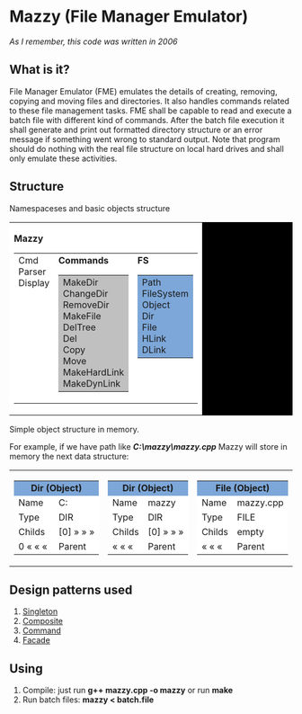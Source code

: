 # Mazzy (File Manager Emulator)

*As I remember, this code was written in 2006*

## What is it?

File Manager Emulator (FME) emulates the details of creating, removing, copying and moving files and directories. It also handles commands related to these file management tasks. FME shall be capable to read and execute a batch file with different kind of commands. After the batch file execution it shall generate and print out formatted directory structure or an error message if something went wrong to standard output. Note that program should do nothing with the real file structure on local hard drives and shall only emulate these activities.

## Structure

Namespaceses and basic objects structure

<table width="100%" border="0" cellpadding="5" cellspacing="1" bgcolor="#000000">

<tbody>

<tr bgcolor="#ffffff">

<td valign="top">

<strong>Mazzy</strong>

<table width="100%" valign="top">

<tbody>

<tr valign="top">

<td width="33%">

<div class="obj">Cmd</div>

<div class="obj">Parser</div>

<div class="obj">Display</div>

</td>

<td width="34%" valign="top">
<strong>Commands</strong>


<table width="100%" border="0" cellpadding="5" cellspacing="1" bgcolor="#000000">

<tbody>

<tr bgcolor="#c0c0c0" valign="top">

<td>

<div class="obj">MakeDir</div>

<div class="obj">ChangeDir</div>

<div class="obj">RemoveDir</div>

<div class="obj">MakeFile</div>

<div class="obj">DelTree</div>

<div class="obj">Del</div>

<div class="obj">Copy</div>

<div class="obj">Move</div>

<div class="obj">MakeHardLink</div>

<div class="obj">MakeDynLink</div>

</td>

</tr>

</tbody>

</table>

</td>

<td width="33%" valign="top">
<strong>FS</strong>
<table width="100%" border="0" cellpadding="5" cellspacing="1" bgcolor="#000000">

<tbody>

<tr bgcolor="#7da7d8" valign="top">

<td>

<div class="obj">Path</div>

<div class="obj">FileSystem</div>

<div class="obj">Object</div>

<div class="obj">Dir</div>

<div class="obj">File</div>

<div class="obj">HLink</div>

<div class="obj">DLink</div>

</td>

</tr>

</tbody>

</table>

</td>

</tr>

</tbody>

</table>

</td>

</tr>

</tbody>

</table>

Simple object structure in memory.

For example, if we have path like **_C:\mazzy\mazzy.cpp_**  Mazzy will store in memory the next data structure:

<table align="center">

<tbody>

<tr>

<td>

<table border="0" cellpadding="5" cellspacing="1" bgcolor="#000000">

<tbody>

<tr bgcolor="#7da7d8">

<td colspan="2" align="center"><strong>Dir (Object)</strong></td>

</tr>

<tr bgcolor="#ffffff">

<td>Name</td>

<td>C:</td>

</tr>

<tr bgcolor="#ffffff">

<td>Type</td>

<td>DIR</td>

</tr>

<tr bgcolor="#ffffff">

<td>Childs</td>

<td>[0] » » »</td>

</tr>

<tr bgcolor="#ffffff">

<td>0 « « « </td>

<td>Parent</td>

</tr>

</tbody>

</table>

</td>

<td>

<table border="0" cellpadding="5" cellspacing="1" bgcolor="#000000">

<tbody>

<tr bgcolor="#7da7d8">

<td colspan="2" align="center"><strong>Dir (Object)</strong></td>

</tr>

<tr bgcolor="#ffffff">

<td>Name</td>

<td>mazzy</td>

</tr>

<tr bgcolor="#ffffff">

<td>Type</td>

<td>DIR</td>

</tr>

<tr bgcolor="#ffffff">

<td>Childs</td>

<td>[0] » » »</td>

</tr>

<tr bgcolor="#ffffff">

<td>« « « </td>

<td>Parent</td>

</tr>

</tbody>

</table>

</td>

<td>

<table border="0" cellpadding="5" cellspacing="1" bgcolor="#000000">

<tbody>

<tr bgcolor="#7da7d8">

<td colspan="2" align="center"><strong>File (Object)</strong></td>

</tr>

<tr bgcolor="#ffffff">

<td>Name</td>

<td>mazzy.cpp</td>

</tr>

<tr bgcolor="#ffffff">

<td>Type</td>

<td>FILE</td>

</tr>

<tr bgcolor="#ffffff">

<td>Childs</td>

<td>empty</td>

</tr>

<tr bgcolor="#ffffff">

<td>« « « </td>

<td>Parent</td>

</tr>

</tbody>

</table>

</td>

</tr>

</tbody>

</table>

## Design patterns used

1.  [Singleton](http://en.wikipedia.org/wiki/Singleton_pattern)
2.  [Composite](http://en.wikipedia.org/wiki/Composite_pattern)
3.  [Command](http://en.wikipedia.org/wiki/Command_pattern)
4.  [Facade](http://en.wikipedia.org/wiki/Fa%C3%A7ade_pattern)

## Using

1.  Compile:
     just run **g++ mazzy.cpp -o mazzy** or run **make**
2.  Run batch files:
     **mazzy < batch.file**
